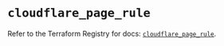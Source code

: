 # `cloudflare_page_rule`

Refer to the Terraform Registry for docs: [`cloudflare_page_rule`](https://registry.terraform.io/providers/cloudflare/cloudflare/5.5.0/docs/resources/page_rule).
